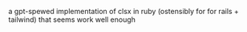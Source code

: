 a gpt-spewed implementation of clsx in ruby (ostensibly for for rails + tailwind)
that seems work well enough
